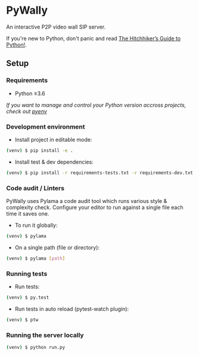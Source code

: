 # PyWally

An interactive P2P video wall SIP server.

If you're new to Python, don't panic and read [The Hitchhiker’s Guide to Python!](http://docs.python-guide.org/en/latest/).

## Setup

### Requirements
- Python ≥3.6

_If you want to manage and control your Python version accross projects, check out [pyenv](https://github.com/pyenv/pyenv)_

### Development environment

- Install project in editable mode:
```bash
(venv) $ pip install -e .
```

- Install test & dev dependencies:
```bash
(venv) $ pip install -r requirements-tests.txt -r requirements-dev.txt
```

### Code audit / Linters

PyWally uses Pylama a code audit tool which runs various style & complexity check. Configure your editor to run against a single file each time it saves one.

- To run it globally:
```bash
(venv) $ pylama
```

- On a single path (file or directory):
```bash
(venv) $ pylama [path]
```

### Running tests

- Run tests:
```bash
(venv) $ py.test
```

- Run tests in auto reload (pytest-watch plugin):
```bash
(venv) $ ptw
```

### Running the server locally

```bash
(venv) $ python run.py
```
